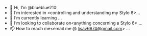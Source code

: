 - 👋 Hi, I’m @blueblue210
- 👀 I’m interested in <controlling and understanding my Stylo 6>...
- 🌱 I’m currently learning<the purpose and functions of a repository> ...
- 💞️ I’m looking to collaborate on<anything concerning a Stylo 6> ...
- 📫 How to reach me<email me @ lisav6974@gmail.com> ...

<!---
blueblue210/blueblue210 is a ✨ special ✨ repository because its `README.md` (this file) appears on your GitHub profile.
You can click the Preview link to take a look at your changes.
--->
